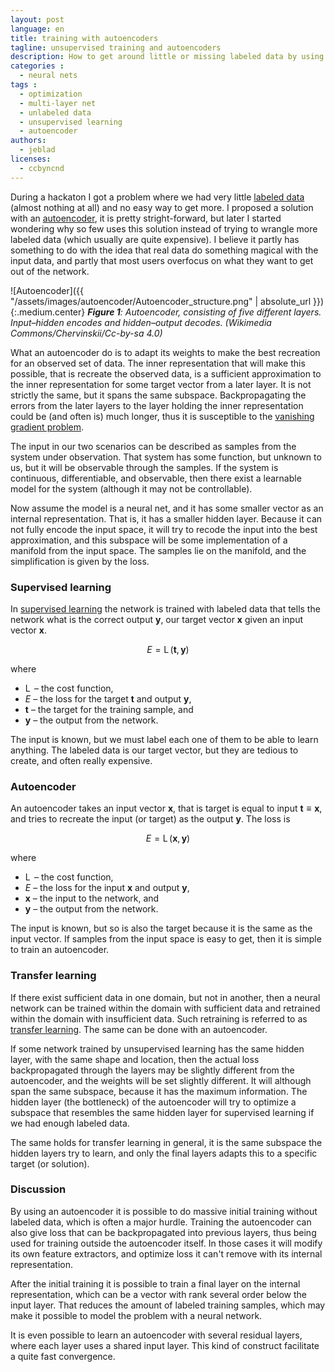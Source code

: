 ```yaml
---
layout: post
language: en
title: training with autoencoders
tagline: unsupervised training and autoencoders
description: How to get around little or missing labeled data by using an autoencoder.
categories :
  - neural nets
tags :
  - optimization
  - multi-layer net
  - unlabeled data
  - unsupervised learning
  - autoencoder
authors:
  - jeblad
licenses:
  - ccbyncnd
---
```


During a hackaton I got a problem where we had very little [labeled data](https://en.wikipedia.org/wiki/Labeled_data) (almost nothing at all) and no easy way to get more. I proposed a solution with an [autoencoder](https://en.wikipedia.org/wiki/Autoencoder), it is pretty stright-forward, but later I started wondering why so few uses this solution instead of trying to wrangle more labeled data (which usually are quite expensive). I believe it partly has something to do with the idea that real data do something magical with the input data, and partly that most users overfocus on what they want to get out of the network.

<!--more-->

![Autoencoder]({{ "/assets/images/autoencoder/Autoencoder_structure.png" | absolute_url }}){:.medium.center}
***Figure 1**: Autoencoder, consisting of five different layers. Input–hidden encodes and hidden–output decodes. (Wikimedia Commons/Chervinskii/Cc-by-sa 4.0)*

What an autoencoder do is to adapt its weights to make the best recreation for an observed set of data. The inner representation that will make this possible, that is recreate the observed data, is a sufficient approximation to the inner representation for some target vector from a later layer. It is not strictly the same, but it spans the same subspace. Backpropagating the errors from the later layers to the layer holding the inner representation could be (and often is) much longer, thus it is susceptible to the [vanishing gradient problem](https://en.wikipedia.org/wiki/Vanishing_gradient_problem).

The input in our two scenarios can be described as samples from the system under observation. That system has some function, but unknown to us, but it will be observable through the samples. If the system is continuous, differentiable, and observable, then there exist a learnable model for the system (although it may not be controllable).

Now assume the model is a neural net, and it has some smaller vector as an internal representation. That is, it has a smaller hidden layer. Because it can not fully encode the input space, it will try to recode the input into the best approximation, and this subspace will be some implementation of a manifold from the input space. The samples lie on the manifold, and the simplification is given by the loss.

### Supervised learning

In [supervised learning](https://en.wikipedia.org/wiki/Supervised_learning) the network is trained with labeled data that tells the network what is the correct output $\mathbf{y}$, our target vector $\mathbf{x}$ given an input vector $\mathbf{x}$.

$$
\begin{equation}
E = \operatorname{L} \left ( \mathbf{t}, \mathbf{y} \right )
\end{equation}
$$

where
- $\operatorname{L}$ – the cost function,
- $E$ – the loss for the target $\mathbf{t}$ and output $\mathbf{y}$,
- $\mathbf{t}$ – the target for the training sample, and
- $\mathbf{y}$ – the output from the network.

The input is known, but we must label each one of them to be able to learn anything. The labeled data is our target vector, but they are tedious to create, and often really expensive.

### Autoencoder

An autoencoder takes an input vector $\mathbf{x}$, that is target is equal to input $\mathbf{t} \equiv \mathbf{x}$, and tries to recreate the input (or target) as the output $\mathbf{y}$. The loss is

$$
\begin{equation}
E = \operatorname{L} \left ( \mathbf{x}, \mathbf{y} \right )
\end{equation}
$$

where
- $\operatorname{L}$ – the cost function,
- $E$ – the loss for the input $\mathbf{x}$ and output $\mathbf{y}$,
- $\mathbf{x}$ – the input to the network, and
- $\mathbf{y}$ – the output from the network.

The input is known, but so is also the target because it is the same as the input vector. If samples from the input space is easy to get, then it is simple to train an autoencoder.

### Transfer learning

If there exist sufficient data in one domain, but not in another, then a neural network can be trained within the domain with sufficient data and retrained within the domain with insufficient data. Such retraining is referred to as [transfer learning](https://en.wikipedia.org/wiki/Transfer_learning). The same can be done with an autoencoder.

If some network trained by unsupervised learning has the same hidden layer, with the same shape and location, then the actual loss backpropagated through the layers may be slightly different from the autoencoder, and the weights will be set slightly different. It will although span the same subspace, because it has the maximum information. The hidden layer (the bottleneck) of the autoencoder will try to optimize a subspace that resembles the same hidden layer for supervised learning if we had enough labeled data.

The same holds for transfer learning in general, it is the same subspace the hidden layers try to learn, and only the final layers adapts this to a specific target (or solution).

### Discussion

By using an autoencoder it is possible to do massive initial training without labeled data, which is often a major hurdle. Training the autoencoder can also give loss that can be backpropagated into previous layers, thus being used for training outside the autoencoder itself. In those cases it will modify its own feature extractors, and optimize loss it can't remove with its internal representation.

After the initial training it is possible to train a final layer on the internal representation, which can be a vector with rank several order below the input layer. That reduces the amount of labeled training samples, which may make it possible to model the problem with a neural network.

It is even possible to learn an autoencoder with several residual layers, where each layer uses a shared input layer. This kind of construct facilitate a quite fast convergence.
